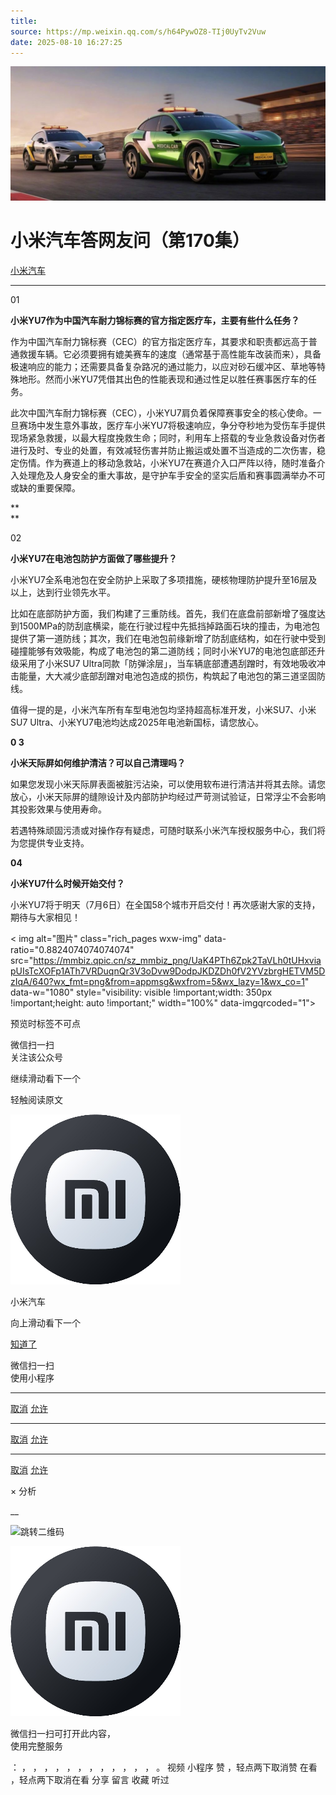 ```yaml
---
title: 
source: https://mp.weixin.qq.com/s/h64PywOZ8-TIj0UyTv2Vuw
date: 2025-08-10 16:27:25
---
```


![cover_image](images/img_2fbe41b3.jpg)


#  小米汽车答网友问（第170集）


[ 小米汽车 ](<javascript:void\(0\);>)

______

01

**小米YU7作为中国汽车耐力锦标赛的官方指定医疗车，主要有些什么任务？**

作为中国汽车耐力锦标赛（CEC）的官方指定医疗车，其要求和职责都远高于普通救援车辆。它必须要拥有媲美赛车的速度（通常基于高性能车改装而来），具备极速响应的能力；还需要具备复杂路况的通过能力，以应对砂石缓冲区、草地等特殊地形。然而小米YU7凭借其出色的性能表现和通过性足以胜任赛事医疗车的任务。

此次中国汽车耐力锦标赛（CEC），小米YU7肩负着保障赛事安全的核心使命。一旦赛场中发生意外事故，医疗车小米YU7将极速响应，争分夺秒地为受伤车手提供现场紧急救援，以最大程度挽救生命；同时，利用车上搭载的专业急救设备对伤者进行及时、专业的处置，有效减轻伤害并防止搬运或处置不当造成的二次伤害，稳定伤情。作为赛道上的移动急救站，小米YU7在赛道介入口严阵以待，随时准备介入处理危及人身安全的重大事故，是守护车手安全的坚实后盾和赛事圆满举办不可或缺的重要保障。

**  
**

02

**小米YU7在电池包防护方面做了哪些提升？**

小米YU7全系电池包在安全防护上采取了多项措施，硬核物理防护提升至16层及以上，达到行业领先水平。

比如在底部防护方面，我们构建了三重防线。首先，我们在底盘前部新增了强度达到1500MPa的防刮底横梁，能在行驶过程中先抵挡掉路面石块的撞击，为电池包提供了第一道防线；其次，我们在电池包前缘新增了防刮底结构，如在行驶中受到碰撞能够有效吸能，构成了电池包的第二道防线；同时小米YU7的电池包底部还升级采用了小米SU7 Ultra同款「防弹涂层」，当车辆底部遭遇刮蹭时，有效地吸收冲击能量，大大减少底部刮蹭对电池包造成的损伤，构筑起了电池包的第三道坚固防线。

值得一提的是，小米汽车所有车型电池包均坚持超高标准开发，小米SU7、小米SU7 Ultra、小米YU7电池均达成2025年电池新国标，请您放心。

**0 3**

**小米天际屏如何维护清洁？可以自己清理吗？**

如果您发现小米天际屏表面被脏污沾染，可以使用软布进行清洁并将其去除。请您放心，小米天际屏的缝隙设计及内部防护均经过严苛测试验证，日常浮尘不会影响其投影效果与使用寿命。

若遇特殊顽固污渍或对操作存有疑虑，可随时联系小米汽车授权服务中心，我们将为您提供专业支持。

**04**

**小米YU7什么时候开始****交付****？**

小米YU7将于明天（7月6日）在全国58个城市开启交付！再次感谢大家的支持，期待与大家相见！

  

  

  

  

< img alt="图片" class="rich_pages wxw-img" data-ratio="0.8824074074074074" src="https://mmbiz.qpic.cn/sz_mmbiz_png/UaK4PTh6Zpk2TaVLh0tUHxviapUIsTcXOFp1ATh7VRDuqnQr3V3oDvw9DodpJKDZDh0fV2YVzbrgHETVM5DzIqA/640?wx_fmt=png&from=appmsg&wxfrom=5&wx_lazy=1&wx_co=1" data-w="1080" style="visibility: visible !important;width: 350px !important;height: auto !important;" width="100%" data-imgqrcoded="1">[](<>)

预览时标签不可点

微信扫一扫  
关注该公众号

继续滑动看下一个

轻触阅读原文

![img_97d833da.jpg](images/img_97d833da.jpg)

小米汽车 

向上滑动看下一个

[知道了](<javascript:;>)

微信扫一扫  
使用小程序

****

[取消](<javascript:void\(0\);>) [允许](<javascript:void\(0\);>)

****

[取消](<javascript:void\(0\);>) [允许](<javascript:void\(0\);>)

****

[取消](<javascript:void\(0\);>) [允许](<javascript:void\(0\);>)

× 分析

__

![跳转二维码]()

![作者头像](images/img_97d833da.jpg)

微信扫一扫可打开此内容，  
使用完整服务

： ， ， ， ， ， ， ， ， ， ， ， ， 。 视频 小程序 赞 ，轻点两下取消赞 在看 ，轻点两下取消在看 分享 留言 收藏 听过